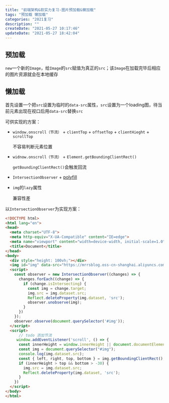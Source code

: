 ```yaml
---
title: "前端架构&软实力复习-图片预加载&懒加载"
tags: "预加载 懒加载"
categories: "2021复习"
description: ""
createDate: "2021-05-27 10:17:46"
updateDate: "2021-05-27 18:42:04"
---
```



## 预加载

`new`一个新的`Image`，给`Image`的`src`赋值为真正的`src`；该`Image`在加载完毕后相应的图片资源就会在本地缓存

## 懒加载

首先设置一个把`src`设置为临时的`data-src`属性，`src`设置为一个loading图，待当前元素出现在视口后用`data-src`替换`src`

可供实现的方案：

- `window.onscroll（节流）` + `clientTop` + `offsetTop` + `clientHieght` + `scrollTop`

    不容易判断元素位置
- `widnow.onscroll（节流）` + `Element.getBoundingClientRect()`

    `getBoundingClientRect()`会触发回流
- `IntersectionObserver` + [polyfill](https://github.com/Financial-Times/polyfill-library/blob/master/polyfills/IntersectionObserver/polyfill.js)
- `img`的`lazy`属性

    兼容性差

以`IntersectionObserver`为实现方案：

``` html
<!DOCTYPE html>
<html lang="en">
<head>
  <meta charset="UTF-8">
  <meta http-equiv="X-UA-Compatible" content="IE=edge">
  <meta name="viewport" content="width=device-width, initial-scale=1.0">
  <title>Document</title>
</head>
<body>
  <div style="height: 100vh;"></div>
  <img id="img" data-src="https://mrrsblog.oss-cn-shanghai.aliyuncs.com/avatar.jpg" alt="" srcset="">
  <script>
    const observer = new IntersectionObserver((changes) => {
      changes.forEach((change) => {
        if (change.isIntersecting) {
          const img = change.target;
          img.src = img.dataset.src;
          Reflect.deleteProperty(img.dataset, 'src');
          observer.unobserve(img);
        }
      })
    });
    observer.observe(document.querySelector('#img'));
  </script>
  <script>
      // todo 添加节流
     window.addEventListener('scroll', () => {
      const innerHeight = window.innerHeight || document.documentElement.clientHeight || document.body.clientHeight;
      const img = document.querySelector("#img");
      console.log(img.dataset.src);
      const { left, right, top, bottom } = img.getBoundingClientRect();
      if (innerHeight > top && bottom > -30) {
        img.src = img.dataset.src;
        Reflect.deleteProperty(img.dataset, 'src');
      }
    })
  </script>
</body>
</html>
```